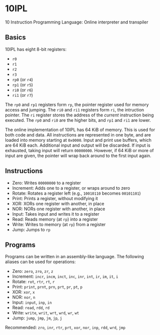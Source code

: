 # 10IPL

10 Instruction Programming Language: Online interpreter and transpiler

## Basics

10IPL has eight 8-bit registers:

- `r0`
- `r1`
- `r2`
- `r3`
- `rp0` (or `r4`)
- `rp1` (or `r5`)
- `ri0` (or `r6`)
- `ri1` (or `r7`)

The `rp0` and `rp1` registers form `rp`, the pointer register used for memory access and jumping. The `ri0` and `ri1` registers form `ri`, the intruction pointer. The `ri` register stores the address of the _current_ instruction being executed. The `rp0` and `ri0` are the higher bits, and `rp1` and `ri1` are lower.

The online implementation of 10IPL has 64 KiB of memory. This is used for both code and data. All instructions are represented in one byte, and are loaded into memory starting at `0x0000`. Input and print use buffers, which are 64 KiB each. Additional input and output will be discarded. If input is exhausted, taking input will return `00000000`. However, if 64 KiB or more of input are given, the pointer will wrap back around to the first input again.

## Instructions

- Zero: Writes `00000000` to a register
- Increment: Adds one to a register, or wraps around to zero
- Rotate: Rotates a register left (e.g., `10010110` becomes `00101101`)
- Print: Prints a register, without modifying it
- XOR: XORs one register with another, in place
- NOR: NORs one register with another, in place
- Input: Takes input and writes it to a register
- Read: Reads memory (at `rp`) into a register
- Write: Writes to memory (at `rp`) from a register
- Jump: Jumps to `rp`

## Programs

Programs can be written in an assembly-like language. The following aliases can be used for operations:

- Zero: `zero`, `zro`, `zr`, `z`
- Increment: `incr`, `incm`, `inct`, `inc`, `inr`, `int`, `ir`, `im`, `it`, `i`
- Rotate: `rot`, `rtr`, `rt`, `r`
- Print: `print`, `prnt`, `prn`, `prt`, `pr`, `pt`, `p`
- XOR: `xor`, `x`
- NOR: `nor`, `n`
- Input: `input`, `inp`, `in`
- Read: `read`, `rdd`, `rd`
- Write: `write`, `writ`, `wrt`, `wrd`, `wr`, `wt`
- Jump: `jump`, `jmp`, `jm`, `jp`, `j`

Recommended: `zro`, `inr`, `rtr`, `prt`, `xor`, `nor`, `inp`, `rdd`, `wrd`, `jmp`
